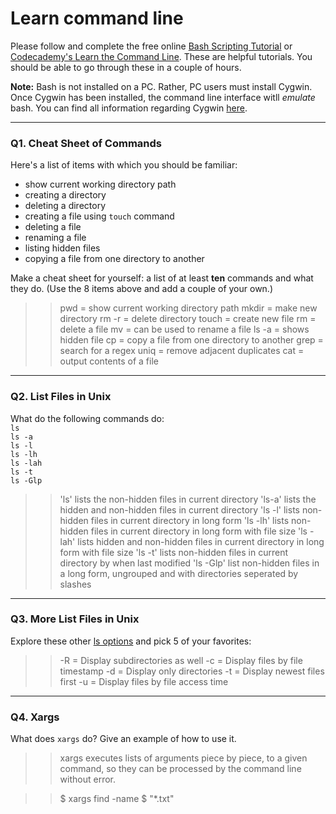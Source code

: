 # Learn command line

Please follow and complete the free online [Bash Scripting Tutorial](https://ryanstutorials.net/bash-scripting-tutorial/) or [Codecademy's Learn the Command Line](https://www.codecademy.com/learn/learn-the-command-line). These are helpful tutorials. You should be able to go through these in a couple of hours.

**Note:** Bash is not installed on a PC. Rather, PC users must install Cygwin. Once Cygwin has been installed, the command line interface witll _emulate_ bash. You can find all information regarding Cygwin [here](https://www.cygwin.com/).

---

### Q1.  Cheat Sheet of Commands  

Here's a list of items with which you should be familiar:  
* show current working directory path
* creating a directory
* deleting a directory
* creating a file using `touch` command
* deleting a file
* renaming a file
* listing hidden files
* copying a file from one directory to another

Make a cheat sheet for yourself: a list of at least **ten** commands and what they do.  (Use the 8 items above and add a couple of your own.)  

>> pwd = show current working directory path
>> mkdir = make new directory
>> rm -r = delete directory
>> touch = create new file
>> rm = delete a file
>> mv = can be used to rename a file
>> ls -a = shows hidden file
>> cp = copy a file from one directory to another
>> grep = search for a regex
>> uniq = remove adjacent duplicates
>> cat = output contents of a file
---

### Q2.  List Files in Unix   

What do the following commands do:  
`ls`  
`ls -a`  
`ls -l`  
`ls -lh`  
`ls -lah`  
`ls -t`  
`ls -Glp`  

>> 'ls' lists the non-hidden files in current directory
>> 'ls-a' lists the hidden and non-hidden files in current directory
>> 'ls -l' lists non-hidden files in current directory in long form
>> 'ls -lh' lists non-hidden files in current directory in long form with file size
>> 'ls -lah' lists hidden and  non-hidden files in current directory in long form with file size
>> 'ls -t' lists non-hidden files in current directory by when last modified
>> 'ls -Glp' list non-hidden files in a long form, ungrouped and with directories seperated by slashes


---

### Q3.  More List Files in Unix  

Explore these other [ls options](http://www.techonthenet.com/unix/basic/ls.php) and pick 5 of your favorites:

>> -R = Display subdirectories as well
>> -c = Display files by file timestamp
>> -d = Display only directories
>> -t = Display newest files first
>> -u = Display files by file access time

 
---

### Q4.  Xargs   

What does `xargs` do? Give an example of how to use it.

>> xargs executes lists of arguments piece by piece, to a given command, so they can be processed by the command line without error.

>> $ xargs find -name
>> $ "*.txt"
